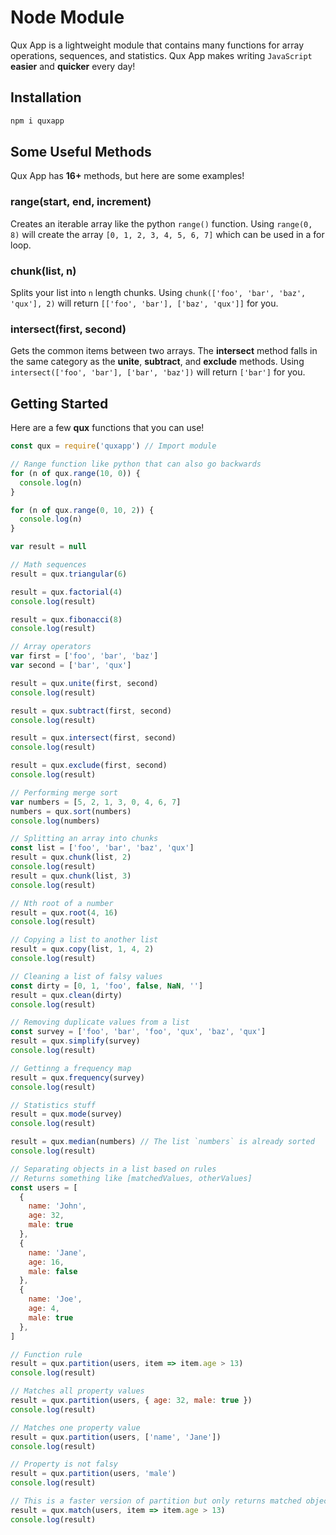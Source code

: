 # Node Module
Qux App is a lightweight module that contains many functions for array operations, sequences, and statistics. Qux App makes writing `JavaScript` **easier** and **quicker** every day!

## Installation
```bash
npm i quxapp
```

## Some Useful Methods
Qux App has **16+** methods, but here are some examples!
### range(start, end, increment)
Creates an iterable array like the python `range()` function. Using `range(0, 8)` will create the array `[0, 1, 2, 3, 4, 5, 6, 7]` which can be used in a for loop. 
### chunk(list, n)
Splits your list into `n` length chunks. Using `chunk(['foo', 'bar', 'baz', 'qux'], 2)` will return `[['foo', 'bar'], ['baz', 'qux']]` for you.
### intersect(first, second)
Gets the common items between two arrays. The **intersect** method falls in the same category as the **unite**, **subtract**, and **exclude** methods. Using `intersect(['foo', 'bar'], ['bar', 'baz'])` will return `['bar']` for you. 

## Getting Started
Here are a few **qux** functions that you can use!
```js
const qux = require('quxapp') // Import module

// Range function like python that can also go backwards
for (n of qux.range(10, 0)) {
  console.log(n)
}

for (n of qux.range(0, 10, 2)) {
  console.log(n)
}

var result = null

// Math sequences
result = qux.triangular(6)

result = qux.factorial(4)
console.log(result)

result = qux.fibonacci(8)
console.log(result)

// Array operators
var first = ['foo', 'bar', 'baz']
var second = ['bar', 'qux']

result = qux.unite(first, second)
console.log(result)

result = qux.subtract(first, second)
console.log(result)

result = qux.intersect(first, second)
console.log(result)

result = qux.exclude(first, second)
console.log(result)

// Performing merge sort
var numbers = [5, 2, 1, 3, 0, 4, 6, 7]
numbers = qux.sort(numbers)
console.log(numbers)

// Splitting an array into chunks
const list = ['foo', 'bar', 'baz', 'qux']
result = qux.chunk(list, 2)
console.log(result)
result = qux.chunk(list, 3)
console.log(result)

// Nth root of a number
result = qux.root(4, 16)
console.log(result)

// Copying a list to another list
result = qux.copy(list, 1, 4, 2)
console.log(result)

// Cleaning a list of falsy values
const dirty = [0, 1, 'foo', false, NaN, '']
result = qux.clean(dirty)
console.log(result)

// Removing duplicate values from a list
const survey = ['foo', 'bar', 'foo', 'qux', 'baz', 'qux']
result = qux.simplify(survey)
console.log(result)

// Gettinng a frequency map
result = qux.frequency(survey)
console.log(result)

// Statistics stuff
result = qux.mode(survey)
console.log(result)

result = qux.median(numbers) // The list `numbers` is already sorted
console.log(result)

// Separating objects in a list based on rules
// Returns something like [matchedValues, otherValues]
const users = [
  {
    name: 'John',
    age: 32,
    male: true
  },
  {
    name: 'Jane',
    age: 16,
    male: false
  },
  {
    name: 'Joe',
    age: 4,
    male: true
  },
]

// Function rule
result = qux.partition(users, item => item.age > 13)
console.log(result)

// Matches all property values
result = qux.partition(users, { age: 32, male: true })
console.log(result)

// Matches one property value
result = qux.partition(users, ['name', 'Jane'])
console.log(result)

// Property is not falsy
result = qux.partition(users, 'male')
console.log(result)

// This is a faster version of partition but only returns matched objects
result = qux.match(users, item => item.age > 13)
console.log(result)
```